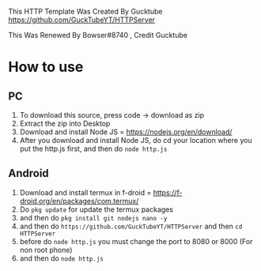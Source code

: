 This HTTP Template Was Created By Gucktube https://github.com/GuckTubeYT/HTTPServer

This Was Renewed By Bowser#8740 , Credit Gucktube

# How to use
## PC
1. To download this source, press code -> download as zip
2. Extract the zip into Desktop
3. Download and install Node JS = https://nodejs.org/en/download/
4. After you download and install Node JS, do cd your location where you put the http.js first, and then do `node http.js`
## Android
1. Download and install termux in f-droid = https://f-droid.org/en/packages/com.termux/
2. Do `pkg update` for update the termux packages
3. and then do `pkg install git nodejs nano -y`
4. and then do `https://github.com/GuckTubeYT/HTTPServer` and then `cd HTTPServer`
5. before do `node http.js` you must change the port to 8080 or 8000 (For non root phone)
6. and then do `node http.js`
